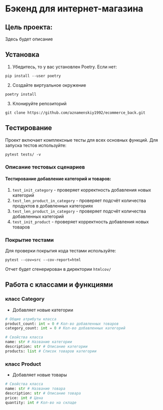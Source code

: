 # Бэкенд для интернет-магазина

## Цель проекта:
Здесь будет описание

## Установка
1. Убедитесь, то у вас установлен Poetry. Если нет:
```
pip install --user poetry
```
2. Создайте виртуальное окружение
```
poetry install
```
3. Клонируйте репозиторий
```
git clone https://github.com/aznamenskiy1992/ecommerce_back.git
```

## Тестирование
Проект включает комплексные тесты для всех основных функций. Для запуска тестов используйте:
```
pytest tests/ -v
```

### Описание тестовых сценариев

#### Тестирование добавление категорий и товаров:
1. `test_init_category` - проверяет корректность добавления новых категорий
2. `test_len_product_in_category` - проверяет подсчёт количества продуктов в добавленных категориях
3. `test_len_product_in_category` - проверяет подсчёт количества добавленных категорий
4. `test_init_product` - проверяет корректность добавления новых товаров

### Покрытие тестами
Для проверки покрытия кода тестами используйте:
```
pytest --cov=src --cov-report=html
```
Отчет будет сгенерирован в директории `htmlcov/`

## Работа с классами и функциями
### класс Category
- Добавляет новые категории
```Python
# Общие атрибуты класса
product_count: int = 0 # Кол-во добавленных товаров
category_count: int = 0 # Кол-во добавленных категорий

# Свойства класса
name: str # Название категории
description: str # Описание категории
products: list # Список товаров категории
```
### класс Product
- Добавляет новые товары
```Python
# Свойства класса
name: str # Название товара
description: str # Описание товара
price: int # Цена
quantity: int # Кол-во на складе
```